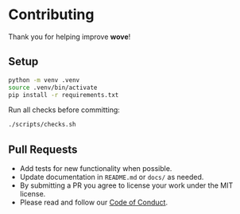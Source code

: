 # Contributing

Thank you for helping improve **wove**!

## Setup

```bash
python -m venv .venv
source .venv/bin/activate
pip install -r requirements.txt
```

Run all checks before committing:

```bash
./scripts/checks.sh
```

## Pull Requests

- Add tests for new functionality when possible.
- Update documentation in `README.md` or `docs/` as needed.
- By submitting a PR you agree to license your work under the MIT license.
- Please read and follow our [Code of Conduct](CODE_OF_CONDUCT.md).
